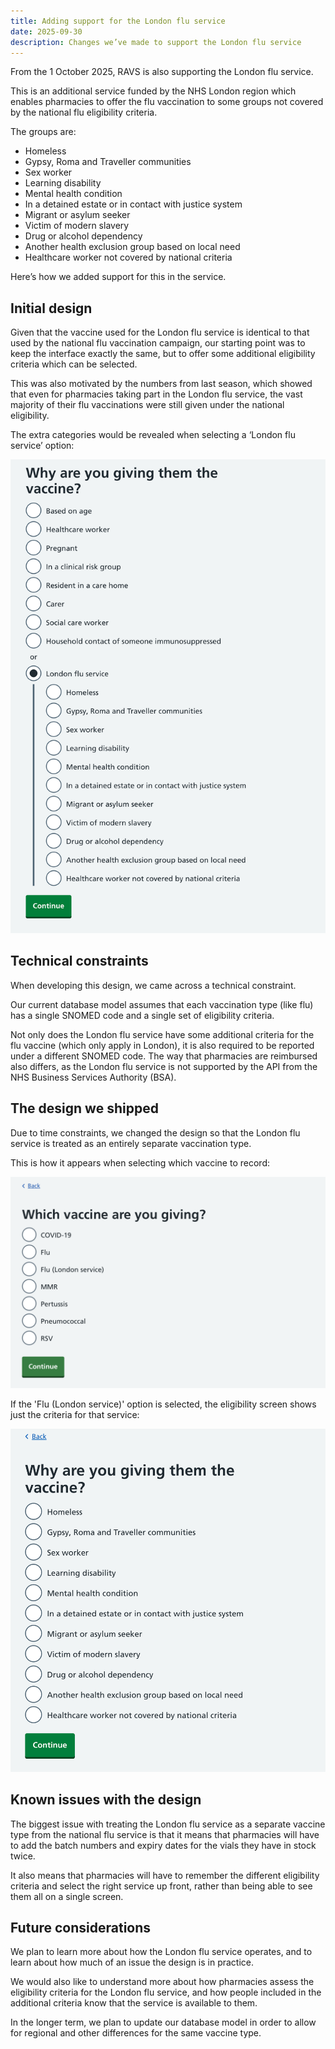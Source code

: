 ```yaml
---
title: Adding support for the London flu service
date: 2025-09-30
description: Changes we’ve made to support the London flu service
---
```


From the 1 October 2025, RAVS is also supporting the London flu service.

This is an additional service funded by the NHS London region which enables pharmacies to offer the flu vaccination to some groups not covered by the national flu eligibility criteria.

The groups are:

* Homeless
* Gypsy, Roma and Traveller communities
* Sex worker
* Learning disability
* Mental health condition
* In a detained estate or in contact with justice system
* Migrant or asylum seeker
* Victim of modern slavery
* Drug or alcohol dependency
* Another health exclusion group based on local need
* Healthcare worker not covered by national criteria


Here’s how we added support for this in the service.

## Initial design

Given that the vaccine used for the London flu service is identical to that used by the national flu vaccination campaign, our starting point was to keep the interface exactly the same, but to offer some additional eligibility criteria which can be selected.

This was also motivated by the numbers from last season, which showed that even for pharmacies taking part in the London flu service, the vast majority of their flu vaccinations were still given under the national eligibility.

The extra categories would be revealed when selecting a ‘London flu service’ option:

![Screenshot of a page with the heading ‘Why are you giving them the vaccine?’ and a list of options as radio buttons. The last option is labelled ‘London flu service’ and is selected, revealing 11 additional options.](london-flu-added-eligibility.png)

## Technical constraints

When developing this design, we came across a technical constraint.

Our current database model assumes that each vaccination type (like flu) has a single SNOMED code and a single set of eligibility criteria.

Not only does the London flu service have some additional criteria for the flu vaccine (which only apply in London), it is also required to be reported under a different SNOMED code. The way that pharmacies are reimbursed also differs, as the London flu service is not supported by the API from the NHS Business Services Authority (BSA).

## The design we shipped

Due to time constraints, we changed the design so that the London flu service is treated as an entirely separate vaccination type.

This is how it appears when selecting which vaccine to record:

![Screenshot of a page with the heading ‘Which vaccine are you giving?’ and 7 options as radio buttons, one of which is ‘Flu’ and other is ‘Flu (London service)’](which-vaccine-are-you-giving.png)

If the 'Flu (London service)' option is selected, the eligibility screen shows just the criteria for that service:

![Screenshot of a page with the heading ‘Why are you giving them the vaccine?’ with 11 options as radio buttons](london-flu-elgibility-options.png)

## Known issues with the design

The biggest issue with treating the London flu service as a separate vaccine type from the national flu service is that it means that pharmacies will have to add the batch numbers and expiry dates for the vials they have in stock twice.

It also means that pharmacies will have to remember the different eligibility criteria and select the right service up front, rather than being able to see them all on a single screen.

## Future considerations

We plan to learn more about how the London flu service operates, and to learn about how much of an issue the design is in practice.

We would also like to understand more about how pharmacies assess the eligibility criteria for the London flu service, and how people included in the additional criteria know that the service is available to them.

In the longer term, we plan to update our database model in order to allow for regional and other differences for the same vaccine type.
